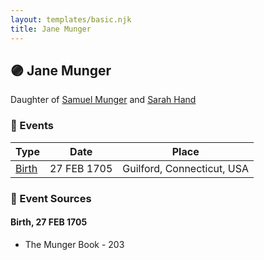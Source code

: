 ```yaml
---
layout: templates/basic.njk
title: Jane Munger
---
```

## 🟣 Jane Munger

Daughter of [Samuel Munger](/people/5/57362828) and [Sarah Hand](/people/7/75255100)

### 📆 Events

Type | Date | Place
------ | ------ | ------
[Birth](#event-event-2) | 27 FEB 1705 | Guilford, Connecticut, USA

### 📰 Event Sources

#### <a id="event-event-2"></a> Birth, 27 FEB 1705
* The Munger Book  - 203
